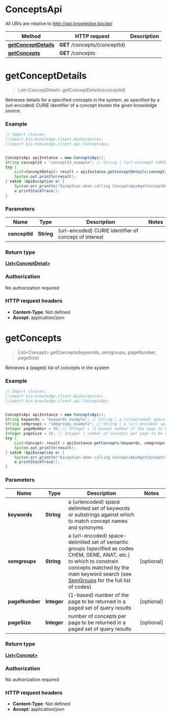 # ConceptsApi

All URIs are relative to *http://api.knowledge.bio/api*

Method | HTTP request | Description
------------- | ------------- | -------------
[**getConceptDetails**](ConceptsApi.md#getConceptDetails) | **GET** /concepts/{conceptId} | 
[**getConcepts**](ConceptsApi.md#getConcepts) | **GET** /concepts | 


<a name="getConceptDetails"></a>
# **getConceptDetails**
> List&lt;ConceptDetail&gt; getConceptDetails(conceptId)



Retrieves details for a specified concepts in the system, as specified by a (url-encoded) CURIE identifier of a concept known the given knowledge source. 

### Example
```java
// Import classes:
//import bio.knowledge.client.ApiException;
//import bio.knowledge.client.api.ConceptsApi;


ConceptsApi apiInstance = new ConceptsApi();
String conceptId = "conceptId_example"; // String | (url-encoded) CURIE identifier of concept of interest
try {
    List<ConceptDetail> result = apiInstance.getConceptDetails(conceptId);
    System.out.println(result);
} catch (ApiException e) {
    System.err.println("Exception when calling ConceptsApi#getConceptDetails");
    e.printStackTrace();
}
```

### Parameters

Name | Type | Description  | Notes
------------- | ------------- | ------------- | -------------
 **conceptId** | **String**| (url-encoded) CURIE identifier of concept of interest |

### Return type

[**List&lt;ConceptDetail&gt;**](ConceptDetail.md)

### Authorization

No authorization required

### HTTP request headers

 - **Content-Type**: Not defined
 - **Accept**: application/json

<a name="getConcepts"></a>
# **getConcepts**
> List&lt;Concept&gt; getConcepts(keywords, semgroups, pageNumber, pageSize)



Retrieves a (paged) list of concepts in the system 

### Example
```java
// Import classes:
//import bio.knowledge.client.ApiException;
//import bio.knowledge.client.api.ConceptsApi;


ConceptsApi apiInstance = new ConceptsApi();
String keywords = "keywords_example"; // String | a (urlencoded) space delimited set of keywords or substrings against which to match concept names and synonyms
String semgroups = "semgroups_example"; // String | a (url-encoded) space-delimited set of semantic groups (specified as codes CHEM, GENE, ANAT, etc.) to which to constrain concepts matched by the main keyword search (see [SemGroups](https://metamap.nlm.nih.gov/Docs/SemGroups_2013.txt) for the full list of codes) 
Integer pageNumber = 56; // Integer | (1-based) number of the page to be returned in a paged set of query results 
Integer pageSize = 56; // Integer | number of concepts per page to be returned in a paged set of query results 
try {
    List<Concept> result = apiInstance.getConcepts(keywords, semgroups, pageNumber, pageSize);
    System.out.println(result);
} catch (ApiException e) {
    System.err.println("Exception when calling ConceptsApi#getConcepts");
    e.printStackTrace();
}
```

### Parameters

Name | Type | Description  | Notes
------------- | ------------- | ------------- | -------------
 **keywords** | **String**| a (urlencoded) space delimited set of keywords or substrings against which to match concept names and synonyms |
 **semgroups** | **String**| a (url-encoded) space-delimited set of semantic groups (specified as codes CHEM, GENE, ANAT, etc.) to which to constrain concepts matched by the main keyword search (see [SemGroups](https://metamap.nlm.nih.gov/Docs/SemGroups_2013.txt) for the full list of codes)  | [optional]
 **pageNumber** | **Integer**| (1-based) number of the page to be returned in a paged set of query results  | [optional]
 **pageSize** | **Integer**| number of concepts per page to be returned in a paged set of query results  | [optional]

### Return type

[**List&lt;Concept&gt;**](Concept.md)

### Authorization

No authorization required

### HTTP request headers

 - **Content-Type**: Not defined
 - **Accept**: application/json

